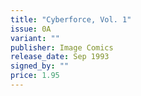 ```yaml
---
title: "Cyberforce, Vol. 1"
issue: 0A
variant: ""
publisher: Image Comics
release_date: Sep 1993
signed_by: ""
price: 1.95
---
```

